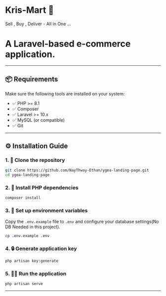 # Kris-Mart 🛒
Sell , Buy , Deliver - All in One ...
# A Laravel-based e-commerce application.

---

## 📦 Requirements

Make sure the following tools are installed on your system:

- ✅ PHP >= 8.1  
- ✅ Composer  
- ✅ Laravel >= 10.x  
- ✅ MySQL (or compatible)  
- ✅ Git  

---

## ⚙️ Installation Guide

### 1. 🚚 Clone the repository

```bash
git clone https://github.com/NayThway-Ethan/ygea-landing-page.git
cd ygea-landing-page
```

### 2. 🧩 Install PHP dependencies

```bash
composer install
```

### 3. 🔧 Set up environment variables

Copy the `.env.example` file to `.env` and configure your database settings(No DB Needed in this project).

```bash
cp .env.example .env
```

### 4. 🔒 Generate application key

```bash
php artisan key:generate
```

### 5. 🏃‍♂️ Run the application

```bash
php artisan serve
```

---
